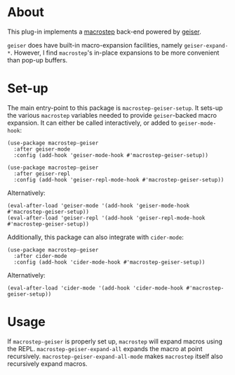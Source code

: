 # About

This plug-in implements a [macrostep](https://github.com/joddie/macrostep)
back-end powered by [geiser](https://www.nongnu.org/geiser/).

`geiser` does have built-in macro-expansion facilities, namely
`geiser-expand-*`. However, I find `macrostep`'s in-place expansions to be more
convenient than pop-up buffers.

# Set-up

The main entry-point to this package is `macrostep-geiser-setup`. It sets-up the
various `macrostep` variables needed to provide `geiser`-backed macro expansion.
It can either be called interactively, or added to `geiser-mode-hook`:

```emacs-lisp
(use-package macrostep-geiser
  :after geiser-mode
  :config (add-hook 'geiser-mode-hook #'macrostep-geiser-setup))

(use-package macrostep-geiser
  :after geiser-repl
  :config (add-hook 'geiser-repl-mode-hook #'macrostep-geiser-setup))
```

Alternatively:

```emacs-lisp
(eval-after-load 'geiser-mode '(add-hook 'geiser-mode-hook #'macrostep-geiser-setup))
(eval-after-load 'geiser-repl '(add-hook 'geiser-repl-mode-hook #'macrostep-geiser-setup))
```

Additionally, this package can also integrate with `cider-mode`:

```emacs-lisp
(use-package macrostep-geiser
  :after cider-mode
  :config (add-hook 'cider-mode-hook #'macrostep-geiser-setup))
```

Alternatively:

```emacs-lisp
(eval-after-load 'cider-mode '(add-hook 'cider-mode-hook #'macrostep-geiser-setup))
```

# Usage

If `macrostep-geiser` is properly set up, `macrostep` will expand macros using
the REPL. `macrostep-geiser-expand-all` expands the macro at point recursively.
`macrostep-geiser-expand-all-mode` makes `macrostep` itself also recursively
expand macros.
